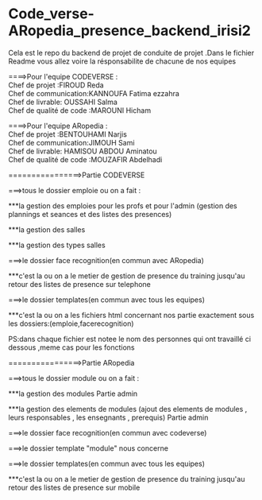 # Code_verse-ARopedia_presence_backend_irisi2
Cela est le repo du backend de projet de conduite de projet .Dans le fichier Readme vous allez voire la résponsabilite de chacune de nos equipes

====>Pour l'equipe CODEVERSE :                        
Chef de projet :FIROUD Reda                      
Chef de communication:KANNOUFA Fatima ezzahra    
Chef de livrable: OUSSAHI Salma                 
Chef de qualité de code :MAROUNI Hicham    


====>Pour l'equipe ARopedia :                        
Chef de projet :BENTOUHAMI Narjis               
Chef de communication:JIMOUH Sami               
Chef de livrable: HAMISOU ABDOU Aminatou        
Chef de qualité de code :MOUZAFIR Abdelhadi     

================>Partie CODEVERSE


===>tous le dossier emploie ou on a fait :


***la gestion des emploies pour les profs et pour l'admin (gestion des plannings et seances et des listes des presences)


***la gestion des salles


***la gestion des types salles


===>le dossier face recognition(en commun avec ARopedia)


***c'est la ou on a le metier de gestion de presence du training jusqu'au retour des listes de presence sur telephone


===>le dossier templates(en commun avec tous les equipes)


***c'est la ou on a les fichiers html concernant nos partie exactement sous les dossiers:(emploie,facerecognition)



PS:dans chaque fichier est notee le nom des personnes qui ont travaillé ci dessous ,meme cas pour les fonctions


================>Partie ARopedia


===>tous le dossier module ou on a fait :


***la gestion des modules Partie admin 


***la gestion des elements de modules (ajout des elements de modules , leurs responsables , les ensegnants , prerequis) Partie admin


===>le dossier face recognition(en commun avec codeverse)


===>le dossier template "module" nous concerne 


===>le dossier templates(en commun avec tous les equipes)


***c'est la ou on a le metier de gestion de presence du training jusqu'au retour des listes de presence sur mobile


